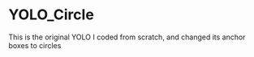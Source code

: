 # YOLO_Circle
This is the original YOLO I coded from scratch, and changed its anchor boxes to circles
